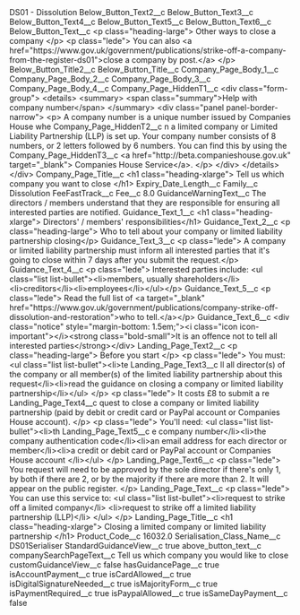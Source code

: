 <?xml version="1.0" encoding="UTF-8"?>
<CustomMetadata xmlns="http://soap.sforce.com/2006/04/metadata" xmlns:xsi="http://www.w3.org/2001/XMLSchema-instance" xmlns:xsd="http://www.w3.org/2001/XMLSchema">
    <label>DS01 - Dissolution</label>
    <values>
        <field>Below_Button_Text2__c</field>
        <value xsi:nil="true"/>
    </values>
    <values>
        <field>Below_Button_Text3__c</field>
        <value xsi:nil="true"/>
    </values>
    <values>
        <field>Below_Button_Text4__c</field>
        <value xsi:nil="true"/>
    </values>
    <values>
        <field>Below_Button_Text5__c</field>
        <value xsi:nil="true"/>
    </values>
    <values>
        <field>Below_Button_Text6__c</field>
        <value xsi:nil="true"/>
    </values>
    <values>
        <field>Below_Button_Text__c</field>
        <value xsi:type="xsd:string">&lt;p class=&quot;heading-large&quot;&gt;
Other ways to close a company
&lt;/p&gt;
&lt;p class=&quot;lede&quot;&gt;
You can also &lt;a href=&quot;https://www.gov.uk/government/publications/strike-off-a-company-from-the-register-ds01&quot;&gt;close a company by post.&lt;/a&gt;
&lt;/p&gt;</value>
    </values>
    <values>
        <field>Below_Button_Title2__c</field>
        <value xsi:nil="true"/>
    </values>
    <values>
        <field>Below_Button_Title__c</field>
        <value xsi:nil="true"/>
    </values>
    <values>
        <field>Company_Page_Body_1__c</field>
        <value xsi:nil="true"/>
    </values>
    <values>
        <field>Company_Page_Body_2__c</field>
        <value xsi:nil="true"/>
    </values>
    <values>
        <field>Company_Page_Body_3__c</field>
        <value xsi:nil="true"/>
    </values>
    <values>
        <field>Company_Page_Body_4__c</field>
        <value xsi:nil="true"/>
    </values>
    <values>
        <field>Company_Page_HiddenT1__c</field>
        <value xsi:type="xsd:string">&lt;div class=&quot;form-group&quot;&gt;
&lt;details&gt;
&lt;summary&gt;
&lt;span class=&quot;summary&quot;&gt;Help with company number&lt;/span&gt;
&lt;/summary&gt;
&lt;div class=&quot;panel panel-border-narrow&quot;&gt;
&lt;p&gt;
A company number is a unique number issued by Companies House whe</value>
    </values>
    <values>
        <field>Company_Page_HiddenT2__c</field>
        <value xsi:type="xsd:string">n a limited company or Limited Liability Partnership (LLP) is set up. Your company number consists of 8 numbers, or 2 letters followed by 6 numbers. You can find this by using the</value>
    </values>
    <values>
        <field>Company_Page_HiddenT3__c</field>
        <value xsi:type="xsd:string">&lt;a href=&quot;http://beta.companieshouse.gov.uk&quot; target=&quot;_blank&quot;&gt; Companies House Service&lt;/a&gt;.
&lt;/p&gt;
&lt;/div&gt;
&lt;/details&gt;
&lt;/div&gt;</value>
    </values>
    <values>
        <field>Company_Page_Title__c</field>
        <value xsi:type="xsd:string">&lt;h1 class=&quot;heading-xlarge&quot;&gt;
Tell us which company you want to close
&lt;/h1&gt;</value>
    </values>
    <values>
        <field>Expiry_Date_Length__c</field>
        <value xsi:nil="true"/>
    </values>
    <values>
        <field>Family__c</field>
        <value xsi:type="xsd:string">Dissolution</value>
    </values>
    <values>
        <field>FeeFastTrack__c</field>
        <value xsi:nil="true"/>
    </values>
    <values>
        <field>Fee__c</field>
        <value xsi:type="xsd:double">8.0</value>
    </values>
    <values>
        <field>GuidanceWarningText__c</field>
        <value xsi:type="xsd:string">The directors / members understand that they are responsible for ensuring all interested parties are notified.</value>
    </values>
    <values>
        <field>Guidance_Text_1__c</field>
        <value xsi:type="xsd:string">&lt;h1 class=&quot;heading-xlarge&quot;&gt;
Directors&apos; / members&apos; responsibilities&lt;/h1&gt;</value>
    </values>
    <values>
        <field>Guidance_Text_2__c</field>
        <value xsi:type="xsd:string">&lt;p class=&quot;heading-large&quot;&gt;
Who to tell about your company or limited liability partnership closing&lt;/p&gt;</value>
    </values>
    <values>
        <field>Guidance_Text_3__c</field>
        <value xsi:type="xsd:string">&lt;p class=&quot;lede&quot;&gt;
A company or limited liability partnership must inform all interested parties that it&apos;s going to close within 7 days after you submit the request.&lt;/p&gt;</value>
    </values>
    <values>
        <field>Guidance_Text_4__c</field>
        <value xsi:type="xsd:string">&lt;p class=&quot;lede&quot;&gt;
Interested parties include:
&lt;ul class=&quot;list list-bullet&quot;&gt;&lt;li&gt;members, usually shareholders&lt;/li&gt;&lt;li&gt;creditors&lt;/li&gt;&lt;li&gt;employees&lt;/li&gt;&lt;/ul&gt;&lt;/p&gt;</value>
    </values>
    <values>
        <field>Guidance_Text_5__c</field>
        <value xsi:type="xsd:string">&lt;p class=&quot;lede&quot;&gt;
Read the full list of &lt;a target=&quot;_blank&quot; href=&quot;https://www.gov.uk/government/publications/company-strike-off-dissolution-and-restoration&quot;&gt;who to tell.&lt;/a&gt;&lt;/p&gt;</value>
    </values>
    <values>
        <field>Guidance_Text_6__c</field>
        <value xsi:type="xsd:string">&lt;div class=&quot;notice&quot; style=&quot;margin-bottom: 1.5em;&quot;&gt;&lt;i class=&quot;icon icon-important&quot;&gt;&lt;/i&gt;&lt;strong class=&quot;bold-small&quot;&gt;It is an offence not to tell all interested parties&lt;/strong&gt;&lt;/div&gt;</value>
    </values>
    <values>
        <field>Landing_Page_Text2__c</field>
        <value xsi:type="xsd:string">&lt;p class=&quot;heading-large&quot;&gt;
Before you start
&lt;/p&gt;
&lt;p class=&quot;lede&quot;&gt;
You must:
&lt;ul class=&quot;list list-bullet&quot;&gt;&lt;li&gt;te</value>
    </values>
    <values>
        <field>Landing_Page_Text3__c</field>
        <value xsi:type="xsd:string">ll all director(s) of the company or all member(s) of the limited liability partnership about this request&lt;/li&gt;&lt;li&gt;read the guidance on closing a company or limited liability partnership&lt;/li&gt;&lt;/ul&gt;
&lt;/p&gt;
&lt;p class=&quot;lede&quot;&gt;
It costs £8 to submit a re</value>
    </values>
    <values>
        <field>Landing_Page_Text4__c</field>
        <value xsi:type="xsd:string">quest to close a company or limited liability partnership (paid by debit or credit card or PayPal account or Companies House account).
&lt;/p&gt;
&lt;p class=&quot;lede&quot;&gt;
You&apos;ll need:
&lt;ul class=&quot;list list-bullet&quot;&gt;&lt;li&gt;th</value>
    </values>
    <values>
        <field>Landing_Page_Text5__c</field>
        <value xsi:type="xsd:string">e company number&lt;/li&gt;&lt;li&gt;the company authentication code&lt;/li&gt;&lt;li&gt;an email address for each director or member&lt;/li&gt;&lt;li&gt;a credit or debit card or PayPal account or Companies House account &lt;/li&gt;&lt;/ul&gt;
&lt;/p&gt;</value>
    </values>
    <values>
        <field>Landing_Page_Text6__c</field>
        <value xsi:type="xsd:string">&lt;p class=&quot;lede&quot;&gt;
You request will need to be approved by the sole director if there&apos;s only 1, by both if there are 2, or by the majority if there are more than 2. It will appear on the public register.
&lt;/p&gt;</value>
    </values>
    <values>
        <field>Landing_Page_Text__c</field>
        <value xsi:type="xsd:string">&lt;p class=&quot;lede&quot;&gt;
You can use this service to:
&lt;ul class=&quot;list list-bullet&quot;&gt;&lt;li&gt;request to strike off a limited company&lt;/li&gt;
&lt;li&gt;request to strike off a limited liability partnership (LLP)&lt;/li&gt;
&lt;/ul&gt;
&lt;/p&gt;</value>
    </values>
    <values>
        <field>Landing_Page_Title__c</field>
        <value xsi:type="xsd:string">&lt;h1 class=&quot;heading-xlarge&quot;&gt;
Closing a limited company or limited liability partnership
&lt;/h1&gt;</value>
    </values>
    <values>
        <field>Product_Code__c</field>
        <value xsi:type="xsd:double">16032.0</value>
    </values>
    <values>
        <field>Serialisation_Class_Name__c</field>
        <value xsi:type="xsd:string">DS01Serialiser</value>
    </values>
    <values>
        <field>StandardGuidanceView__c</field>
        <value xsi:type="xsd:boolean">true</value>
    </values>
    <values>
        <field>above_button_text__c</field>
        <value xsi:nil="true"/>
    </values>
    <values>
        <field>companySearchPageText__c</field>
        <value xsi:type="xsd:string">Tell us which company you would like to close</value>
    </values>
    <values>
        <field>customGuidanceView__c</field>
        <value xsi:type="xsd:boolean">false</value>
    </values>
    <values>
        <field>hasGuidancePage__c</field>
        <value xsi:type="xsd:boolean">true</value>
    </values>
    <values>
        <field>isAccountPayment__c</field>
        <value xsi:type="xsd:boolean">true</value>
    </values>
    <values>
        <field>isCardAllowed__c</field>
        <value xsi:type="xsd:boolean">true</value>
    </values>
    <values>
        <field>isDigitalSignatureNeeded__c</field>
        <value xsi:type="xsd:boolean">true</value>
    </values>
    <values>
        <field>isMajorityForm__c</field>
        <value xsi:type="xsd:boolean">true</value>
    </values>
    <values>
        <field>isPaymentRequired__c</field>
        <value xsi:type="xsd:boolean">true</value>
    </values>
    <values>
        <field>isPaypalAllowed__c</field>
        <value xsi:type="xsd:boolean">true</value>
    </values>
    <values>
        <field>isSameDayPayment__c</field>
        <value xsi:type="xsd:boolean">false</value>
    </values>
</CustomMetadata>
